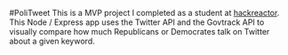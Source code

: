 #PoliTweet
This is a MVP project I completed as a student at [hackreactor](http://hackreactor.com). 
This Node / Express app uses the Twitter API and the Govtrack API to visually compare how much Republicans or Democrates talk on Twitter about a given keyword.
